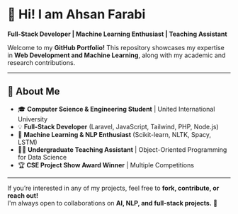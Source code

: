 # 🚀 Hi! I am Ahsan Farabi 
**Full-Stack Developer | Machine Learning Enthusiast | Teaching Assistant**  

Welcome to my **GitHub Portfolio!** This repository showcases my expertise in **Web Development and Machine Learning**, along with my academic and research contributions.  

---

## 📌 About Me  
- 🎓 **Computer Science & Engineering Student** | United International University  
- 💡 **Full-Stack Developer** (Laravel, JavaScript, Tailwind, PHP, Node.js)  
- 🧠 **Machine Learning & NLP Enthusiast** (Scikit-learn, NLTK, Spacy, LSTM)  
- 👨‍🏫 **Undergraduate Teaching Assistant** | Object-Oriented Programming for Data Science  
- 🏆 **CSE Project Show Award Winner** | Multiple Competitions  

---

If you’re interested in any of my projects, feel free to **fork, contribute, or reach out!**  
I'm always open to collaborations on **AI, NLP, and full-stack projects.** 🚀 
